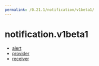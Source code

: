 ```yaml
---
permalink: /0.21.1/notification/v1beta1/
---
```


# notification.v1beta1



* [alert](alert.md)
* [provider](provider.md)
* [receiver](receiver.md)
